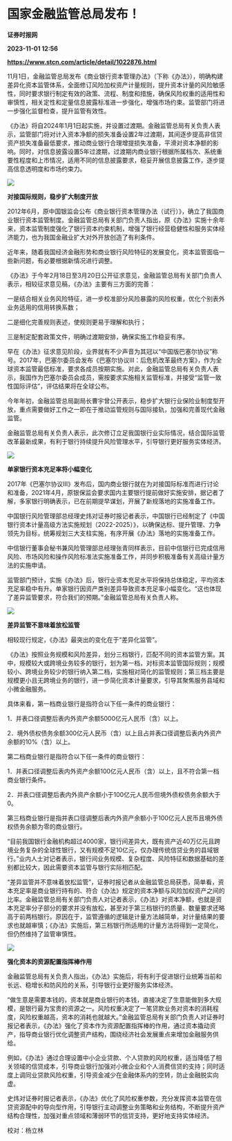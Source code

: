 # 国家金融监管总局发布！
**证券时报网**

**2023-11-01 12:56**

**https://www.stcn.com/article/detail/1022876.html**

11月1日，金融监管总局发布《商业银行资本管理办法》（下称《办法》），明确构建差异化资本监管体系，全面修订风险加权资产计量规则，提升资本计量的风险敏感性，同时要求银行制定有效的政策、流程、制度和措施，确保风险权重的适用性和审慎性，相关定性和定量信息披露标准进一步强化，增强市场约束。监管部门将进一步强化监督检查，提升监管有效性。

《办法》将自2024年1月1日起实施，并设置过渡期。金融监管总局有关负责人表示，监管部门将对计入资本净额的损失准备设置2年过渡期，其间逐步提高非信贷资产损失准备最低要求，推动商业银行合理增提损失准备，平滑对资本净额的影响。同时，对信息披露设置5年过渡期，过渡期内商业银行根据所属档次、系统重要性程度和上市情况，适用不同的信息披露要求，稳妥开展信息披露工作，逐步提高信息透明度和市场约束力。

![](https://stcn-main.oss-cn-shenzhen.aliyuncs.com/upload/wechat/20231101/YRdSz9epGVh9J6jlcMAryTC5zDu3bYL54JURECDHlx0ry2GArWbG9RaGNS4555xo24D8GFa0hxibicKicvOPzwZzQ.png)

**对接国际规则，稳步扩大制度开放**

2012年6月，原中国银监会公布《商业银行资本管理办法（试行）》，确立了我国商业银行资本监管制度。金融监管总局有关部门负责人指出，原《办法》实施十余年来，资本监管制度强化了银行资本约束机制，增强了银行经营稳健性和服务实体经济能力，也为我国金融业扩大对外开放创造了有利条件。

近年来，随着我国经济金融形势和商业银行风险特征的发展变化，资本监管面临一些新问题，有必要根据新情况进行调整。

《办法》于今年2月18日至3月20日公开征求意见，金融监管总局有关部门负责人表示，相较征求意见稿，《办法》主要有三方面的完善：

一是结合相关业务风险特征，进一步校准部分风险暴露的风险权重，优化个别表外业务适用的信用转换系数；

二是细化完善规则表述，使规则更易于理解和执行；

三是制定配套政策文件，明确过渡期安排，确保实施工作稳妥有序。

早在《办法》征求意见阶段，业界就有不少声音为其冠以“中国版巴塞尔协议”称号。2017年，巴塞尔委员会发布《巴塞尔协议III：后危机改革最终方案》，作为全球资本监管最低标准，要求各成员按期实施。对此，金融监管总局有关负责人表示，我国作为巴塞尔委员会成员，需按要求实施相关监管标准，并接受“监管一致性国际评估”，评估结果将在全球公布。

今年年初，金融监管总局副局长曹宇曾公开表示，稳步扩大银行业保险业制度型开放，重点需要做好工作之一即在于推动监管规则与国际接轨，加强和完善现代金融监管。

金融监管总局有关负责人表示，此次修订立足我国银行业实际情况，结合国际监管改革最新成果，有利于银行持续提升风险管理水平，引导银行更好服务实体经济。

![](https://stcn-main.oss-cn-shenzhen.aliyuncs.com/upload/wechat/20231101/YRdSz9epGVh9J6jlcMAryTC5zDu3bYL54JURECDHlx0ry2GArWbG9RaGNS4555xo24D8GFa0hxibicKicvOPzwZzQ.png)

**单家银行资本充足率将小幅变化**

2017年《巴塞尔协议III》发布后，国内商业银行就在为对接国际标准而进行讨论和准备，2021年4月，原银保监会要求国内主要银行提前做好实施安排，据记者了解，多家银行明确表示，已在前期提早谋划，开展了新规落地的实施准备工作。

中国银行风险管理部总经理史炜对证券时报记者表示，中国银行已经制定了《中国银行资本计量高级方法实施规划（2022-2025）》，以确保达标、提升管理、力争领先为目标，统筹规划三大支柱实施，有序开展《办法》落地的实施准备工作。

中信银行董事会秘书兼风险管理部总经理张青同样表示，目前中信银行已完成信用风险、市场风险和操作风险标准法实施准备工作，并同步积极准备有关高级计量方法的实施申请。

监管部门预计，实施《办法》后，银行业资本充足水平将保持总体稳定，平均资本充足率稳中有升。单家银行因资产类别差异导致资本充足率小幅变化。“这也体现了差异监管要求，符合我们的预期。”金融监管总局有关负责人称。

![](https://stcn-main.oss-cn-shenzhen.aliyuncs.com/upload/wechat/20231101/YRdSz9epGVh9J6jlcMAryTC5zDu3bYL54JURECDHlx0ry2GArWbG9RaGNS4555xo24D8GFa0hxibicKicvOPzwZzQ.png)

**差异监管不意味着放松监管**

相较现行规定，《办法》最突出的变化在于“差异化监管”。

《办法》按照业务规模和风险差异，划分三档银行，匹配不同的资本监管方案。其中，规模较大或跨境业务较多的银行，划为第一档，对标资本监管国际规则；规模较小、跨境业务较少的银行纳入第二档，实施相对简化的监管规则；第三档主要是规模更小且无跨境业务的银行，进一步简化资本计量要求，引导其聚焦服务县域和小微金融服务。

具体来看，第一档商业银行是指符合以下任一条件的商业银行：

1．并表口径调整后表内外资产余额5000亿元人民币（含）以上。

2．境外债权债务余额300亿元人民币（含）以上且占并表口径调整后表内外资产余额的10%（含）以上。

第二档商业银行是指符合以下任一条件的商业银行：

1．并表口径调整后表内外资产余额100亿元人民币（含）以上，且不符合第一档商业银行条件。

2．并表口径调整后表内外资产余额小于100亿元人民币但境外债权债务余额大于0。

第三档商业银行是指并表口径调整后表内外资产余额小于100亿元人民币且境外债权债务余额为零的商业银行。

“目前我国银行金融机构超过4000家，银行间差异大，既有资产近40万亿元且跨境业务复杂的全球性银行，又有规模不足10亿元，仅办理传统信贷业务的县域银行。”业内人士对记者表示，银行间业务规模、复杂程度、风险特征和数据基础的差别都比较大，因此需要资本监管与银行实际相匹配。

“差异监管并不意味着放松监管”，证券时报记者从金融监管总局获悉，简单看，资本充足率是商业银行持有的、符合《办法》规定的资本净额与风险加权资产之间的比率。金融监管总局有关部门负责人对记者表示，《办法》对资本净额，也就是资本充足率分子部分的要求并没有放松，甚至对于第三档银行的质量、数量要求还略高于前两档银行。原因在于，监管遵循的逻辑是计量方法越简单，对计量结果的要求也就越审慎；《办法》实施后，第三档银行所适用的计量方法将得到一定简化，但仍然维持了监管审慎性。

![](https://stcn-main.oss-cn-shenzhen.aliyuncs.com/upload/wechat/20231101/YRdSz9epGVh9J6jlcMAryTC5zDu3bYL54JURECDHlx0ry2GArWbG9RaGNS4555xo24D8GFa0hxibicKicvOPzwZzQ.png)

**强化资本的资源配置指挥棒作用**

金融监管总局有关负责人指出，《办法》实施后，将有利于促进银行业统筹当前和长远、稳增长和防风险的关系，引导银行业更好服务实体经济。

“做生意是需要本钱的，资本就是商业银行的本钱，直接决定了生意能做到多大规模，是银行最为宝贵的资源之一。风险权重决定了一笔贷款业务对资本的消耗程度，风险权重越高，资本的消耗也就越大。”金融监管总局有关部门负责人对证券时报记者表示，《办法》强化了资本作为资源配置指挥棒的作用，通过资本撬动资产，指导商业银行优化调整资产结构，围绕经济社会发展重点来增加金融服务供给。

例如，《办法》通过合理设置中小企业贷款、个人贷款的风险权重，适当降低了相关领域的信贷成本，引导商业银行加强对小微企业和个人消费信贷的支持；同时适度上调同业贷款风险权重，引导资金减少在金融体系内的空转，防止金融脱实向虚。

史炜对证券时报记者表示，《办法》优化了风险权重参数，充分发挥资本监管在信贷资源配中的导向型作用，引导银行主动调整业务策略和业务结构，不断提升资产结构合理性，加强对重点领域和薄弱环节的信贷支持，更好地支持实体经济。

校对：杨立林
